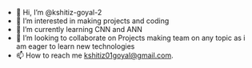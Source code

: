 - 👋 Hi, I’m @kshitiz-goyal-2
- 👀 I’m interested in making projects and coding
- 🌱 I’m currently learning CNN and ANN
- 💞️ I’m looking to collaborate on Projects making team on any topic as i am eager to learn new technologies
- 📫 How to reach me kshitiz01goyal@gmail.com.

<!---
kshitiz-goyal-2/kshitiz-goyal-2 is a ✨ special ✨ repository because its `README.md` (this file) appears on your GitHub profile.
You can click the Preview link to take a look at your changes.
--->
